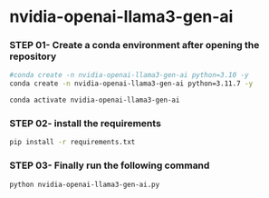 # nvidia-openai-llama3-gen-ai

### STEP 01- Create a conda environment after opening the repository

```bash
#conda create -n nvidia-openai-llama3-gen-ai python=3.10 -y
conda create -n nvidia-openai-llama3-gen-ai python=3.11.7 -y
```

```bash
conda activate nvidia-openai-llama3-gen-ai
```


### STEP 02- install the requirements
```bash
pip install -r requirements.txt
```

### STEP 03- Finally run the following command

```bash
python nvidia-openai-llama3-gen-ai.py
```
